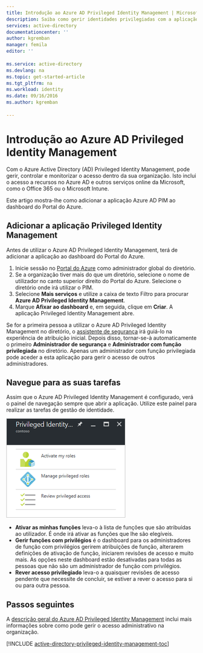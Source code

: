 ```yaml
---
title: Introdução ao Azure AD Privileged Identity Management | Microsoft Docs
description: Saiba como gerir identidades privilegiadas com a aplicação do Azure Active Directory Privileged Identity Management no Portal do Azure.
services: active-directory
documentationcenter: ''
author: kgremban
manager: femila
editor: ''

ms.service: active-directory
ms.devlang: na
ms.topic: get-started-article
ms.tgt_pltfrm: na
ms.workload: identity
ms.date: 09/16/2016
ms.author: kgremban

---
```

# Introdução ao Azure AD Privileged Identity Management
Com o Azure Active Directory (AD) Privileged Identity Management, pode gerir, controlar e monitorizar o acesso dentro da sua organização. Isto inclui o acesso a recursos no Azure AD e outros serviços online da Microsoft, como o Office 365 ou o Microsoft Intune.

Este artigo mostra-lhe como adicionar a aplicação Azure AD PIM ao dashboard do Portal do Azure.

## Adicionar a aplicação Privileged Identity Management
Antes de utilizar o Azure AD Privileged Identity Management, terá de adicionar a aplicação ao dashboard do Portal do Azure.

1. Inicie sessão no [Portal do Azure](https://portal.azure.com/) como administrador global do diretório.
2. Se a organização tiver mais do que um diretório, selecione o nome de utilizador no canto superior direito do Portal do Azure. Selecione o diretório onde irá utilizar o PIM.
3. Selecione **Mais serviços** e utilize a caixa de texto Filtro para procurar **Azure AD Privileged Identity Management**.
4. Marque **Afixar ao dashboard** e, em seguida, clique em **Criar**. A aplicação Privileged Identity Management abre.

Se for a primeira pessoa a utilizar o Azure AD Privileged Identity Management no diretório, o [assistente de segurança](active-directory-privileged-identity-management-security-wizard.md) irá guiá-lo na experiência de atribuição inicial. Depois disso, tornar-se-à automaticamente o primeiro **Administrador de segurança** e **Administrador com função privilegiada** no diretório. Apenas um administrador com função privilegiada pode aceder a esta aplicação para gerir o acesso de outros administradores.  

## Navegue para as suas tarefas
Assim que o Azure AD Privileged Identity Management é configurado, verá o painel de navegação sempre que abrir a aplicação. Utilize este painel para realizar as tarefas de gestão de identidade.

![Tarefas de nível superior para PIM - captura de ecrã](./media/active-directory-privileged-identity-management-getting-started/pim_tasks.png)

* **Ativar as minhas funções** leva-o à lista de funções que são atribuídas ao utilizador. É onde irá ativar as funções que lhe são elegíveis.
* **Gerir funções com privilégios** é o dashboard para os administradores de função com privilégios gerirem atribuições de função, alterarem definições de ativação de função, iniciarem revisões de acesso e muito mais. As opções neste dashboard estão desativadas para todas as pessoas que não são um administrador de função com privilégios.
* **Rever acesso privilegiado** leva-o a quaisquer revisões de acesso pendente que necessite de concluir, se estiver a rever o acesso para si ou para outra pessoa. 

<!--Every topic should have next steps and links to the next logical set of content to keep the customer engaged-->
## Passos seguintes
A [descrição geral do Azure AD Privileged Identity Management](active-directory-privileged-identity-management-configure.md) inclui mais informações sobre como pode gerir o acesso administrativo na organização.

[!INCLUDE [active-directory-privileged-identity-management-toc](../../includes/active-directory-privileged-identity-management-toc.md)]

<!--Image references-->

[1]: ./media/active-directory-privileged-identity-management-configure/PIM_EnablePim.png



<!--HONumber=Sep16_HO3-->


